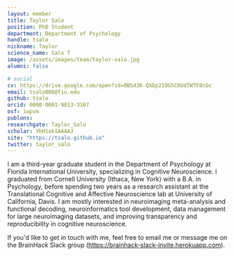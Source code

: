 ```yaml
---
layout: member
title: Taylor Salo
position: PhD Student
department: Department of Psychology
handle: tsalo
nickname: Taylor
science_name: Salo T
image: /assets/images/team/taylor-salo.jpg
alumni: false

# social
cv: https://drive.google.com/open?id=0B543K-QXbp21OG5COUdTWTF0cGc
email: tsalo006@fiu.edu
github: tsalo
orcid: 0000-0001-9813-3167
osf: iwpvm
publons:
researchgate: Taylor_Salo
scholar: YbH1akIAAAAJ
site: "https://tsalo.github.io"
twitter: taylor_salo
---
```


I am a third-year graduate student in the Department of Psychology at Florida International University, specializing in Cognitive Neuroscience. I graduated from Cornell University (Ithaca, New York) with a B.A. in Psychology, before spending two years as a research assistant at the Translational Cognitive and Affective Neuroscience lab at University of California, Davis. I am mostly interested in neuroimaging meta-analysis and functional decoding, neuroinformatics tool development, data management for large neuroimaging datasets, and improving transparency and reproducibility in cognitive neuroscience.

If you'd like to get in touch with me, feel free to email me or message me on the BrainHack Slack group (https://brainhack-slack-invite.herokuapp.com).
